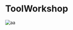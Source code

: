 # ToolWorkshop
![aa](https://png.pngtree.com/png-vector/20221124/ourmid/pngtree-background-of-website-under-construction-for-announcement-png-image_6478880.png)
